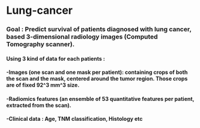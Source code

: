 # Lung-cancer
### Goal : Predict survival of patients diagnosed with lung cancer, based 3-dimensional radiology images (Computed Tomography scanner).

#### Using 3 kind of data for each patients :
#### -Images (one scan and one mask per patient): containing crops of both the scan and the mask, centered around the tumor region. Those crops are of fixed 92^3 mm^3 size.
#### -Radiomics features (an ensemble of 53 quantitative features per patient, extracted from the scan).
#### -Clinical data : Age, TNM classification, Histology etc
